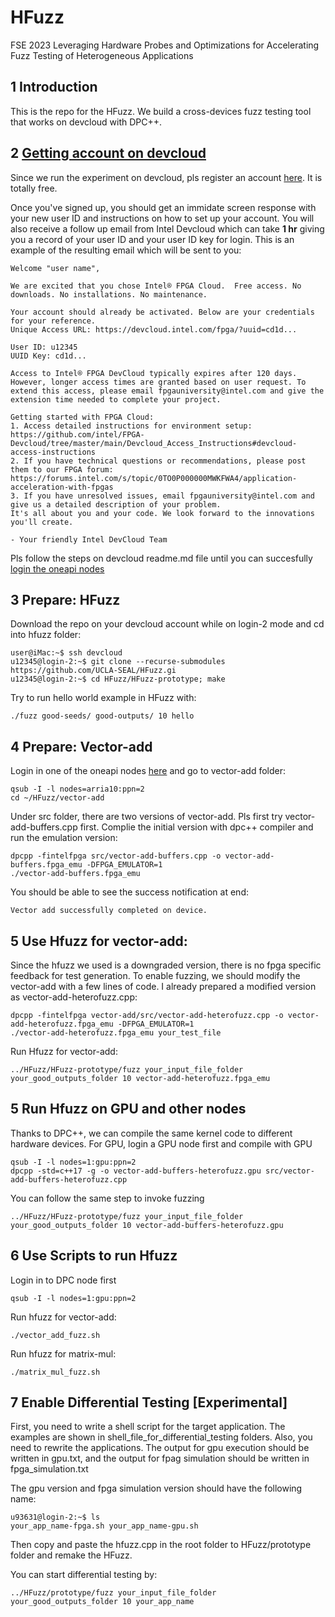 # HFuzz
FSE 2023 Leveraging Hardware Probes and Optimizations for Accelerating Fuzz Testing of Heterogeneous Applications

## 1 Introduction

This is the repo for the HFuzz. We build a cross-devices fuzz testing tool that works on devcloud with DPC++.

## 2 [Getting account on devcloud](https://github.com/intel/FPGA-Devcloud/blob/master/main/Devcloud_Access_Instructions/README.md)

Since we run the experiment on devcloud, pls register an account [here](https://devcloud.intel.com/oneapi/get_started/). It is totally free.

Once you've signed up, you should get an immidate screen response with your new user ID and instructions on how to set up your account. You will also receive a follow up email from Intel Devcloud which can take **1 hr** giving you a record of your user ID and your user ID key for login. This is an example of the resulting email which will be sent to you:

```
Welcome "user name",

We are excited that you chose Intel® FPGA Cloud.  Free access. No downloads. No installations. No maintenance. 

Your account should already be activated. Below are your credentials for your reference. 
Unique Access URL: https://devcloud.intel.com/fpga/?uuid=cd1d...

User ID: u12345
UUID Key: cd1d...

Access to Intel® FPGA DevCloud typically expires after 120 days. However, longer access times are granted based on user request. To extend this access, please email fpgauniversity@intel.com and give the extension time needed to complete your project.

Getting started with FPGA Cloud:
1. Access detailed instructions for environment setup: https://github.com/intel/FPGA-Devcloud/tree/master/main/Devcloud_Access_Instructions#devcloud-access-instructions
2. If you have technical questions or recommendations, please post them to our FPGA forum: https://forums.intel.com/s/topic/0TO0P000000MWKFWA4/application-acceleration-with-fpgas
3. If you have unresolved issues, email fpgauniversity@intel.com and give us a detailed description of your problem.
It's all about you and your code. We look forward to the innovations you'll create.

- Your friendly Intel DevCloud Team 
```

Pls follow the steps on devcloud readme.md file until you can succesfully [login the oneapi nodes](https://github.com/intel/FPGA-Devcloud/blob/master/main/Devcloud_Access_Instructions/README.md#50-connecting-to-servers-running-fpga-development-software)

## 3 Prepare: HFuzz

Download the repo on your devcloud account while on login-2 mode and cd into hfuzz folder:
```
user@iMac:~$ ssh devcloud
u12345@login-2:~$ git clone --recurse-submodules https://github.com/UCLA-SEAL/HFuzz.gi
u12345@login-2:~$ cd HFuzz/HFuzz-prototype; make
```
Try to run hello world example in HFuzz with:

```
./fuzz good-seeds/ good-outputs/ 10 hello
```

## 4 Prepare: Vector-add

Login in one of the oneapi nodes [here](https://devcloud.intel.com/oneapi/documentation/shell-commands/#graphics-usage-on-the-fpga-devcloud) and go to vector-add folder:

```
qsub -I -l nodes=arria10:ppn=2
cd ~/HFuzz/vector-add
```
Under src folder, there are two versions of vector-add. Pls first try vector-add-buffers.cpp first. Complie the initial version with dpc++ compiler and run the emulation version:

```
dpcpp -fintelfpga src/vector-add-buffers.cpp -o vector-add-buffers.fpga_emu -DFPGA_EMULATOR=1
./vector-add-buffers.fpga_emu
```
You should be able to see the success notification at end:
```
Vector add successfully completed on device.
```

## 5 Use Hfuzz for vector-add:

Since the hfuzz we used is a downgraded version, there is no fpga specific feedback for test generation. To enable fuzzing, we should modify the vector-add with a few lines of code. I already prepared a modified version as vector-add-heterofuzz.cpp:
```
dpcpp -fintelfpga vector-add/src/vector-add-heterofuzz.cpp -o vector-add-heterofuzz.fpga_emu -DFPGA_EMULATOR=1
./vector-add-heterofuzz.fpga_emu your_test_file
```
Run Hfuzz for vector-add:
```
../HFuzz/HFuzz-prototype/fuzz your_input_file_folder your_good_outputs_folder 10 vector-add-heterofuzz.fpga_emu 
```


## 5 Run Hfuzz on GPU and other nodes

Thanks to DPC++, we can compile the same kernel code to different hardware devices. For GPU, login a GPU node first and compile with GPU
```
qsub -I -l nodes=1:gpu:ppn=2
dpcpp -std=c++17 -g -o vector-add-buffers-heterofuzz.gpu src/vector-add-buffers-heterofuzz.cpp
```
You can follow the same step to invoke fuzzing
```
../HFuzz/HFuzz-prototype/fuzz your_input_file_folder your_good_outputs_folder 10 vector-add-buffers-heterofuzz.gpu
```

## 6 Use Scripts to run Hfuzz
Login in to DPC node first
```
qsub -I -l nodes=1:gpu:ppn=2
```
Run hfuzz for vector-add:
```
./vector_add_fuzz.sh
```
Run hfuzz for matrix-mul:
```
./matrix_mul_fuzz.sh
```

## 7 Enable Differential Testing [Experimental]

First, you need to write a shell script for the target application. The examples are shown in shell_file_for_differential_testing folders. Also, you need to rewrite the applications. The output for gpu execution should be written in gpu.txt, and the output for fpag simulation should be written in fpga_simulation.txt

The gpu version and fpga simulation version should have the following name:
```
u93631@login-2:~$ ls
your_app_name-fpga.sh your_app_name-gpu.sh
```

Then copy and paste the hfuzz.cpp in the root folder to HFuzz/prototype folder and remake the HFuzz.

You can start differential testing by:
```
../HFuzz/prototype/fuzz your_input_file_folder your_good_outputs_folder 10 your_app_name
```
